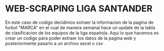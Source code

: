 # WEB-SCRAPING LIGA SANTANDER
En este caso de codigo decidimos extraer la informacion de la pagina de furbol "MARCA" en el cual de manera semanal hace un update de la tabla de clasificacion de los equipos de la liga española.
Aqui lo que hacemos es crear un codigo para poder extraer los datos de la pagina web y posteriormente pasarlo a un archivo excel o csv
